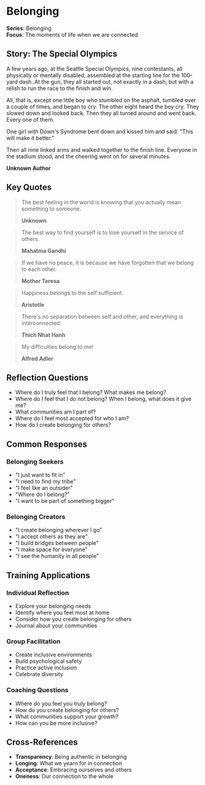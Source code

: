 # Belonging

**Series**: Belonging  
**Focus**: The moments of life when we are connected

## Story: The Special Olympics

A few years ago, at the Seattle Special Olympics, nine contestants, all physically or mentally disabled, assembled at the starting line for the 100-yard dash. At the gun, they all started out, not exactly in a dash, but with a relish to run the race to the finish and win.

All, that is, except one little boy who stumbled on the asphalt, tumbled over a couple of times, and began to cry. The other eight heard the boy cry. They slowed down and looked back. Then they all turned around and went back. Every one of them.

One girl with Down's Syndrome bent down and kissed him and said: "This will make it better."

Then all nine linked arms and walked together to the finish line. Everyone in the stadium stood, and the cheering went on for several minutes.

**Unknown Author**

## Key Quotes

> The best feeling in the world is knowing that you actually mean something to someone.
> 
> **Unknown**

> The best way to find yourself is to lose yourself in the service of others.
> 
> **Mahatma Gandhi**

> If we have no peace, it is because we have forgotten that we belong to each other.
> 
> **Mother Teresa**

> Happiness belongs to the self sufficient.
> 
> **Aristotle**

> There's no separation between self and other, and everything is interconnected.
> 
> **Thich Nhat Hanh**

> My difficulties belong to me!
> 
> **Alfred Adler**

## Reflection Questions

- Where do I truly feel that I belong? What makes me belong?
- Where do I feel that I do not belong? When I belong, what does it give me?
- What communities am I part of?
- Where do I feel most accepted for who I am?
- How do I create belonging for others?

## Common Responses

### **Belonging Seekers**
- "I just want to fit in"
- "I need to find my tribe"
- "I feel like an outsider"
- "Where do I belong?"
- "I want to be part of something bigger"

### **Belonging Creators**
- "I create belonging wherever I go"
- "I accept others as they are"
- "I build bridges between people"
- "I make space for everyone"
- "I see the humanity in all people"

## Training Applications

### **Individual Reflection**
- Explore your belonging needs
- Identify where you feel most at home
- Consider how you create belonging for others
- Journal about your communities

### **Group Facilitation**
- Create inclusive environments
- Build psychological safety
- Practice active inclusion
- Celebrate diversity

### **Coaching Questions**
- Where do you feel you truly belong?
- How do you create belonging for others?
- What communities support your growth?
- How can you be more inclusive?

## Cross-References

- **Transparency**: Being authentic in belonging
- **Longing**: What we yearn for in connection
- **Acceptance**: Embracing ourselves and others
- **Oneness**: Our connection to the whole
